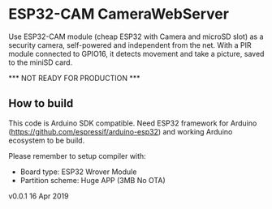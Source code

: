 # ESP32-CAM CameraWebServer

Use ESP32-CAM module (cheap ESP32 with Camera and microSD slot) as a security camera, self-powered and independent from the net. With a PIR module connected to GPIO16, it detects movement and take 
a picture, saved to the miniSD card.

*** NOT READY FOR PRODUCTION ***

## How to build

This code is Arduino SDK compatible. Need ESP32 framework for Arduino (https://github.com/espressif/arduino-esp32) and working Arduino ecosystem to be build.

Please remember to setup compiler with:
- Board type: ESP32 Wrover Module
- Partition scheme: Huge APP (3MB No OTA)

v0.0.1 16 Apr 2019